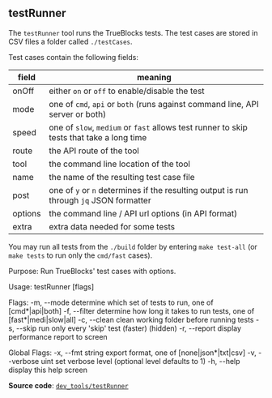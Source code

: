 <!-- markdownlint-disable MD041 MD033 -->
## testRunner

The `testRunner` tool runs the TrueBlocks tests. The test cases are stored in CSV files a folder called `./testCases`.

Test cases contain the following fields:

| field   | meaning                                                                                  |
| ------- | ---------------------------------------------------------------------------------------- |
| onOff   | either `on` or `off` to enable/disable the test                                          |
| mode    | one of `cmd`, `api` or `both` (runs against command line, API server or both)            |
| speed   | one of `slow`, `medium` or `fast` allows test runner to skip tests that take a long time |
| route   | the API route of the tool                                                                |
| tool    | the command line location of the tool                                                    |
| name    | the name of the resulting test case file                                                 |
| post    | one of `y` or `n` determines if the resulting output is run through `jq` JSON formatter  |
| options | the command line / API url options (in API format)                                       |
| extra   | extra data needed for some tests                                                         |

You may run all tests from the `./build` folder by entering `make test-all` (or `make tests` to run only the `cmd/fast` cases).

Purpose:
  Run TrueBlocks' test cases with options.

Usage:
  testRunner [flags]

Flags:
  -m, --mode <val>     determine which set of tests to run, one of [cmd*|api|both]
  -f, --filter <val>   determine how long it takes to run tests, one of [fast*|medi|slow|all]
  -c, --clean          clean working folder before running tests
  -s, --skip <num>     run only every 'skip' test (faster) (hidden)
  -r, --report         display performance report to screen

Global Flags:
  -x, --fmt string     export format, one of [none|json*|txt|csv]
  -v, --verbose uint   set verbose level (optional level defaults to 1)
  -h, --help           display this help screen

**Source code**: [`dev_tools/testRunner`](https://github.com/TrueBlocks/trueblocks-core/tree/master/src/dev_tools/testRunner)
